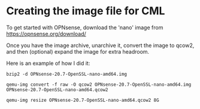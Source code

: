 # Creating the image file for CML

To get started with OPNsense, download the 'nano' image from https://opnsense.org/download/

Once you have the image archive, unarchive it, convert the image to qcow2, and then (optional) expand the image for extra headroom.

Here is an example of how I did it:

`bzip2 -d OPNsense-20.7-OpenSSL-nano-amd64.img`

`qemu-img convert -f raw -O qcow2 OPNsense-20.7-OpenSSL-nano-amd64.img OPNsense-20.7-OpenSSL-nano-amd64.qcow2`

`qemu-img resize OPNsense-20.7-OpenSSL-nano-amd64.qcow2 8G`


